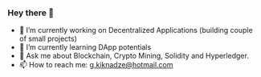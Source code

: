 ### Hey there 👋

- 🔭 I’m currently working on Decentralized Applications (building couple of small projects)
- 🌱 I’m currently learning DApp potentials
- 💬 Ask me about Blockchain, Crypto Mining, Solidity and Hyperledger.
- 📫 How to reach me: g.kiknadze@hotmail.com

<!--
**kiknaio/kiknaio** is a ✨ _special_ ✨ repository because its `README.md` (this file) appears on your GitHub profile.

Here are some ideas to get you started:

- 🔭 I’m currently working on ...
- 🌱 I’m currently learning ...
- 👯 I’m looking to collaborate on ...
- 🤔 I’m looking for help with ...
- 💬 Ask me about ...
- 📫 How to reach me: ...
- 😄 Pronouns: ...
- ⚡ Fun fact: ...
-->

